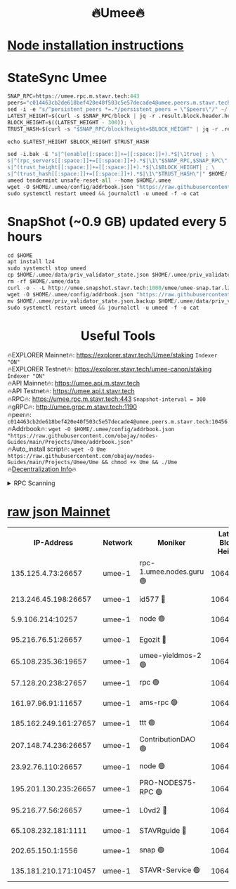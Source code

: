 <h1 align="center"> 🔥Umee🔥</h1>


[Node installation instructions](https://github.com/obajay/nodes-Guides/tree/main/Projects/Umee)
=
# StateSync Umee
```python
SNAP_RPC=https://umee.rpc.m.stavr.tech:443
peers="c014463cb2de618bef420e40f503c5e57decade4@umee.peers.m.stavr.tech:10456"
sed -i -e "s/^persistent_peers *=.*/persistent_peers = \"$peers\"/" ~/.umee/config/config.toml
LATEST_HEIGHT=$(curl -s $SNAP_RPC/block | jq -r .result.block.header.height); \
BLOCK_HEIGHT=$((LATEST_HEIGHT - 300)); \
TRUST_HASH=$(curl -s "$SNAP_RPC/block?height=$BLOCK_HEIGHT" | jq -r .result.block_id.hash)

echo $LATEST_HEIGHT $BLOCK_HEIGHT $TRUST_HASH

sed -i.bak -E "s|^(enable[[:space:]]+=[[:space:]]+).*$|\1true| ; \
s|^(rpc_servers[[:space:]]+=[[:space:]]+).*$|\1\"$SNAP_RPC,$SNAP_RPC\"| ; \
s|^(trust_height[[:space:]]+=[[:space:]]+).*$|\1$BLOCK_HEIGHT| ; \
s|^(trust_hash[[:space:]]+=[[:space:]]+).*$|\1\"$TRUST_HASH\"|" $HOME/.umee/config/config.toml
umeed tendermint unsafe-reset-all --home $HOME/.umee
wget -O $HOME/.umee/config/addrbook.json "https://raw.githubusercontent.com/obajay/nodes-Guides/main/Projects/Umee/addrbook.json"
sudo systemctl restart umeed && journalctl -u umeed -f -o cat
```
# SnapShot (~0.9 GB) updated every 5 hours
```python
cd $HOME
apt install lz4
sudo systemctl stop umeed
cp $HOME/.umee/data/priv_validator_state.json $HOME/.umee/priv_validator_state.json.backup
rm -rf $HOME/.umee/data
curl -o - -L http://umee.snapshot.stavr.tech:1000/umee/umee-snap.tar.lz4 | lz4 -c -d - | tar -x -C $HOME/.umee --strip-components 2
wget -O $HOME/.umee/config/addrbook.json "https://raw.githubusercontent.com/obajay/nodes-Guides/main/Projects/Umee/addrbook.json"
mv $HOME/.umee/priv_validator_state.json.backup $HOME/.umee/data/priv_validator_state.json
sudo systemctl restart umeed && journalctl -u umeed -f -o cat
```
 <h1 align="center"> Useful Tools</h1>

🔥EXPLORER Mainnet🔥:      https://explorer.stavr.tech/Umee/staking             `Indexer "ON"` \
🔥EXPLORER Testnet🔥:        https://explorer.stavr.tech/umee-canon/staking      `Indexer "ON"` \
🔥API Mainnet🔥:                   https://umee.api.m.stavr.tech \
🔥API Testnet🔥:                     https://umee.api.t.stavr.tech \
🔥RPC🔥:                           https://umee.rpc.m.stavr.tech:443                     `Snapshot-interval = 300` \
🔥gRPC🔥:                              http://umee.grpc.m.stavr.tech:1190 \
🔥peer🔥:                     `c014463cb2de618bef420e40f503c5e57decade4@umee.peers.m.stavr.tech:10456` \
🔥Addrbook🔥:    ```wget -O $HOME/.umee/config/addrbook.json "https://raw.githubusercontent.com/obajay/nodes-Guides/main/Projects/Umee/addrbook.json"``` \
🔥Auto_install script🔥: ```wget -O Ume https://raw.githubusercontent.com/obajay/nodes-Guides/main/Projects/Umee/Ume && chmod +x Ume && ./Ume``` \
🔥[Decentralization Info](https://github.com/obajay/StateSync-snapshots/tree/main/Projects/Umee/Decentralization)🔥

<details>
<summary>RPC Scanning</summary>

<h2 align="center"> We scan nodes in real time every 4 hours. And we provide the final result of RPC endpoints.
We cannot influence the operation of these nodes in any way. </h2>


```python
If Voting Power is higher than 0 --> then the Node is a validator of the network and may be subject to attack and be a potential threat to the chain.
```
```python
We marked such validators with a red symbol
```

</details>

[raw json Mainnet](https://rpc-check.umeem.stavr.tech/umeem/rpc-umeem-result.json)
=



<table><tr><th>IP-Address</th><th>Network</th><th>Moniker</th><th>Latest Block Height</th><th>Earliest Block Height</th><th>Catching Up</th><th>Tx Index</th><th>Voting Power</th><th>Scan Time</th></tr><tr><td>135.125.4.73:26657</td><td>umee-1</td><td>rpc-1.umee.nodes.guru 🟢</td><td>10645519</td><td>5167386</td><td>False</td><td>on</td><td>0</td><td>2024-02-18T07:48:06.112150731UTC</td></tr><tr><td>213.246.45.198:26657</td><td>umee-1</td><td>id577 🔴</td><td>10645507</td><td>7100001</td><td>False</td><td>on</td><td>35115902</td><td>2024-02-18T07:46:53.761787486UTC</td></tr><tr><td>5.9.106.214:10257</td><td>umee-1</td><td>node 🟢</td><td>10645515</td><td>7942001</td><td>False</td><td>on</td><td>0</td><td>2024-02-18T07:47:44.732363367UTC</td></tr><tr><td>95.216.76.51:26657</td><td>umee-1</td><td>Egozit 🔴</td><td>10645519</td><td>8262001</td><td>False</td><td>off</td><td>38499823</td><td>2024-02-18T07:48:05.820110126UTC</td></tr><tr><td>65.108.235.36:19657</td><td>umee-1</td><td>umee-yieldmos-2 🟢</td><td>10645501</td><td>9575548</td><td>False</td><td>on</td><td>0</td><td>2024-02-18T07:46:18.611264587UTC</td></tr><tr><td>57.128.20.238:27657</td><td>umee-1</td><td>rpc 🟢</td><td>10645490</td><td>10337379</td><td>False</td><td>on</td><td>0</td><td>2024-02-18T07:47:51.125639733UTC</td></tr><tr><td>161.97.96.91:11657</td><td>umee-1</td><td>ams-rpc 🟢</td><td>10645523</td><td>10352001</td><td>False</td><td>on</td><td>0</td><td>2024-02-18T07:48:26.547679386UTC</td></tr><tr><td>185.162.249.161:27657</td><td>umee-1</td><td>ttt 🟢</td><td>10645513</td><td>10381617</td><td>False</td><td>on</td><td>0</td><td>2024-02-18T07:47:32.975012367UTC</td></tr><tr><td>207.148.74.236:26657</td><td>umee-1</td><td>ContributionDAO 🟢</td><td>10645520</td><td>10484838</td><td>False</td><td>off</td><td>0</td><td>2024-02-18T07:48:13.257871290UTC</td></tr><tr><td>23.92.76.110:26657</td><td>umee-1</td><td>node 🟢</td><td>10645527</td><td>10526001</td><td>False</td><td>on</td><td>0</td><td>2024-02-18T07:48:49.916369602UTC</td></tr><tr><td>195.201.130.235:26657</td><td>umee-1</td><td>PRO-NODES75-RPC 🟢</td><td>10645515</td><td>10545515</td><td>False</td><td>on</td><td>0</td><td>2024-02-18T07:47:41.461120530UTC</td></tr><tr><td>95.216.77.56:26657</td><td>umee-1</td><td>L0vd2 🔴</td><td>10645523</td><td>10545523</td><td>False</td><td>off</td><td>38406763</td><td>2024-02-18T07:48:26.273837571UTC</td></tr><tr><td>65.108.232.181:1111</td><td>umee-1</td><td>STAVRguide 🔴</td><td>10645500</td><td>10560001</td><td>False</td><td>on</td><td>357732</td><td>2024-02-18T07:46:16.260184418UTC</td></tr><tr><td>202.65.150.1:1556</td><td>umee-1</td><td>snap 🟢</td><td>10645515</td><td>10640739</td><td>False</td><td>on</td><td>0</td><td>2024-02-18T07:47:42.424407890UTC</td></tr><tr><td>135.181.210.171:10457</td><td>umee-1</td><td>STAVR-Service 🟢</td><td>10645520</td><td>10642927</td><td>False</td><td>on</td><td>0</td><td>2024-02-18T07:48:13.645317545UTC</td></tr></table>
